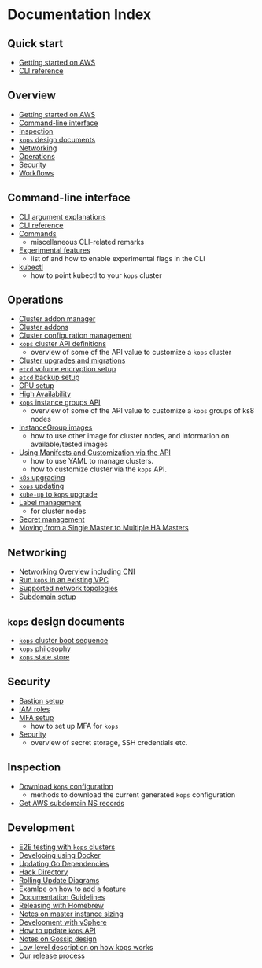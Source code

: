 # Documentation Index

## Quick start
* [Getting started on AWS](aws.md)
* [CLI reference](cli/kops.md)


## Overview

* [Getting started on AWS](aws.md)
* [Command-line interface](#commandline-interface)
* [Inspection](#inspection)
* [`kops` design documents](#kops-design-documents)
* [Networking](#networking)
* [Operations](#operations)
* [Security](#security)
* [Workflows](#workflows)


## Command-line interface

* [CLI argument explanations](arguments.md)
* [CLI reference](cli/kops.md)
* [Commands](commands.md)
    * miscellaneous CLI-related remarks
* [Experimental features](experimental.md)
    * list of and how to enable experimental flags in the CLI
* [kubectl](kubectl.md)
    * how to point kubectl to your `kops` cluster


## Operations

* [Cluster addon manager](addon_manager.md)
* [Cluster addons](addons.md)
* [Cluster configuration management](changing_configuration.md)
* [`kops` cluster API definitions](cluster_spec.md)
    * overview of some of the API value to customize a `kops` cluster
* [Cluster upgrades and migrations](cluster_upgrades_and_migrations.md)
* [`etcd` volume encryption setup](etcd_volume_encryption.md)
* [`etcd` backup setup](etcd_backup.md)
* [GPU setup](gpu.md)
* [High Availability](high_availability.md)
* [`kops` instance groups API](instance_groups.md)
    * overview of some of the API value to customize a `kops` groups of ks8 nodes
* [InstanceGroup images](images.md)
    * how to use other image for cluster nodes, and information on available/tested images
* [Using Manifests and Customization via the API](manifests_and_customizing_via_api.md)
    * how to use YAML to manage clusters.
    * how to customize cluster via the `kops` API.
* [`k8s` upgrading](upgrade.md)
* [`kops` updating](update_kops.md)
* [`kube-up` to `kops` upgrade](upgrade_from_kubeup.md)
* [Label management](labels.md)
    * for cluster nodes
* [Secret management](secrets.md)
* [Moving from a Single Master to Multiple HA Masters](single-to-multi-master.md)


## Networking

* [Networking Overview including CNI](networking.md)
* [Run `kops` in an existing VPC](run_in_existing_vpc.md)
* [Supported network topologies](topology.md)
* [Subdomain setup](creating_subdomain.md)


## `kops` design documents

* [`kops` cluster boot sequence](boot-sequence.md)
* [`kops` philosophy](philosophy.md)
* [`kops` state store](state.md)


## Security

* [Bastion setup](bastion.md)
* [IAM roles](iam_roles.md)
* [MFA setup](mfa.md)
    * how to set up MFA for `kops`
* [Security](security.md)
    * overview of secret storage, SSH credentials etc.


## Inspection

* [Download `kops` configuration](download_config.md)
    * methods to download the current generated `kops` configuration
* [Get AWS subdomain NS records](ns.md)


## Development

* [E2E testing with `kops` clusters](development/testing.md)
* [Developing using Docker](development/Docker.md)
* [Updating Go Dependencies](development/dependencies.md)
* [Hack Directory](development/hack.md)
* [Rolling Update Diagrams](development/rolling_update.md)
* [Examlpe on how to add a feature](development/adding_a_feature.md)
* [Documentation Guidelines](development/documentation.md)
* [Releasing with Homebrew](development/homebrew.md)
* [Notes on master instance sizing](development/instancesizes.md)
* [Development with vSphere](development/vsphere-dev.md)
* [How to update `kops` API](development/api_updates.md)
* [Notes on Gossip design](development/gossip.md)
* [Low level description on how kops works](how_it_works.md)
* [Our release process](development/release.md)

